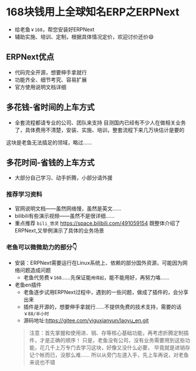 # 168块钱用上全球知名ERP之ERPNext
+ 给老鱼`￥168`，帮您安装好ERPNext
+ 辅助实施、培训、定制，根据具体情况定价，欢迎讨价还价😄

## ERPNext优点
+ 代码完全开源，想要伸手拿就行
+ 功能齐全、细节考究、容易扩展
+ 官方使用说明文档详细


## 多花钱-省时间的上车方式
+ 全套流程都请专业的公司、团队来支持
目测国内已经有不少人在做相关业务了，具体费用不清楚，安装、实施、培训，整套流程下来几万块估计是要的

这块是老鱼无法插足的领域，略过……


## 多花时间-省钱的上车方式
+ 大部分自己学习、动手折腾，小部分请外援

### 推荐学习资料
+ 官网说明文档——虽然网络慢，虽然是英文……
+ bilibili有些演示视频——虽然不是很详细……
+ 重点推荐 `bili_悠灵` https://space.bilibili.com/491059154 既整体介绍了ERPNext,又举例演示了具体的业务场景


### 老鱼可以微微助力的部分👇
+ 安装：ERPNext需要运行在Linux系统上、依赖的部分国外资源，可能因为网络问题造成问题
  + 老鱼代劳费`￥168`……先保证能`用得起`，能不能用好，再努力咯……
+ 老鱼en插件
  + 老鱼逐步试用ERPNext过程中，遇到的一些问题，做成了插件的，会分享出来
  + 插件是开源的，想要伸手拿就行……不提供免费的技术支持，需要的话`￥88/半小时`
  + 源码地址:https://gitee.com/yiguxianyun/laoyu_en.git
  >注意：首先掌握和使用进、销、存等核心基础功能，再考虑折腾定制插件，才是正确的顺序！
    只是，老鱼没有公司，没有业务需要用到这些功能，花几千上万专门去学习这块，好像又没什么必要，
    毕竟就是进销存记个帐而已，没那么难……
    所以从旁门左道入手，先上车再说，对老鱼来说也不错

